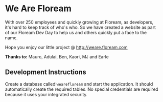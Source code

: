 # We Are Floream

With over 250 employees and quickly growing at Floream, as developers, it's hard to keep track of who's who. So we have created a website as part of our Floream Dev Day to help us and others quickly put a face to the name.

Hope you enjoy our little project @ http://weare.floream.com

**Thanks to:** Mauro, Adulai, Ben, Kaori, MJ and Earle

## Development Instructions

Create a database called ```wearefloream``` and start the application. It should automatically create the required tables.
No special credentials are required because it uses your integrated security.
